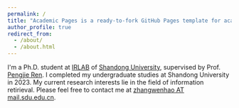 ```yaml
---
permalink: /
title: "Academic Pages is a ready-to-fork GitHub Pages template for academic personal websites"
author_profile: true
redirect_from: 
  - /about/
  - /about.html
---
```


I'm a Ph.D. student at [IRLAB](https://ir.sdu.edu.cn/index_en.htm) of [Shandong University](https://www.en.sdu.edu.cn/), supervised by Prof. [Pengjie Ren](https://pengjieren.github.io/). I completed my undergraduate studies at Shandong University in 2023.
My current research interests lie in the field of information retirieval.
Please feel free to contact me at [zhangwenhao AT mail.sdu.edu.cn]().

<!-- Title
======
Content -->